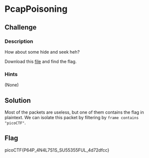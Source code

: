 # PcapPoisoning

## Challenge

### Description

How about some hide and seek heh?

Download this [file](./trace.pcap) and find the flag.

### Hints

(None)

## Solution

Most of the packets are useless, but one of them contains the flag in plaintext. We can isolate this packet by filtering by `frame contains "picoCTF"`.

## Flag

picoCTF{P64P_4N4L7S1S_SU55355FUL_4d72dfcc}
